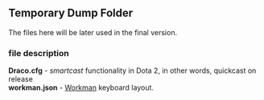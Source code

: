 ## Temporary Dump Folder
The files here will be later used in the final version.

### file description
**Draco.cfg** - _smartcast_ functionality in Dota 2, in other words, quickcast on release<br>**workman.json** - [Workman](http://workmanlayout.com) keyboard layout.
